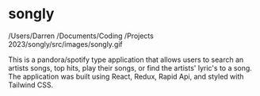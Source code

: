 # songly
/Users/Darren /Documents/Coding /Projects 2023/songly/src/images/songly.gif

This is a pandora/spotify type application that allows users to search an artists songs, top hits, play their songs, or find the artists' lyric's to a song. The application was built using React, Redux, Rapid Api, and styled with Tailwind CSS. 

